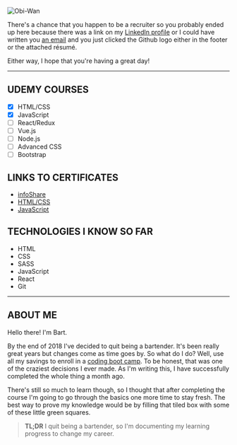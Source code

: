![Obi-Wan](https://media.giphy.com/media/Nx0rz3jtxtEre/giphy.gif)

There's a chance that you happen to be a recruiter so you probably ended up here because there was a link on my [LinkedIn profile](https://www.linkedin.com/in/bart-le) or I could have written you [an email](mailto:le.bartlomiej@gmail.com) and you just clicked the Github logo either in the footer or the attached résumé.

Either way, I hope that you're having a great day!
___

## **UDEMY COURSES**
* [x] HTML/CSS
* [x] JavaScript
* [ ] React/Redux
* [ ] Vue.js
* [ ] Node.js
* [ ] Advanced CSS
* [ ] Bootstrap

## **LINKS TO CERTIFICATES**
* [infoShare](https://github.com/bart-le/frontend-basics/blob/master/certificate.pdf)
* [HTML/CSS](https://www.udemy.com/certificate/UC-507NGGTJ)
* [JavaScript](https://www.udemy.com/certificate/UC-Q52AVRAC)

## **TECHNOLOGIES I KNOW SO FAR**
* HTML
* CSS
* SASS
* JavaScript
* React
* Git
___

## **ABOUT ME**
Hello there! I'm Bart.

By the end of 2018 I've decided to quit being a bartender. It's been really great years but changes come as time goes by. So what do I do? Well, use all my savings to enroll in a [coding boot camp](https://github.com/bart-le/frontend-basics/blob/master/certificate.pdf). To be honest, that was one of the craziest decisions I ever made. As I'm writing this, I have successfully completed the whole thing a month ago.

There's still so much to learn though, so I thought that after completing the course I'm going to go through the basics one more time to stay fresh. The best way to prove my knowledge would be by filling that tiled box with some of these little green squares.

>**TL;DR** I quit being a bartender, so I'm documenting my learning progress to change my career.
